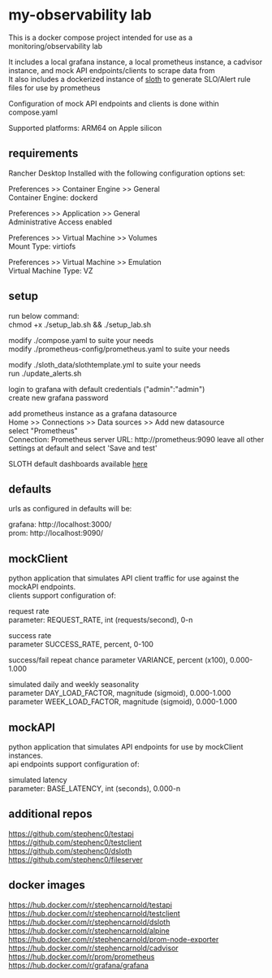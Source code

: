 # my-observability lab  
This is a docker compose project intended for use as a monitoring/observability lab  
  
It includes a local grafana instance, a local prometheus instance, a cadvisor instance, and mock API endpoints/clients to scrape data from  
It also includes a dockerized instance of [sloth](https://github.com/slok/sloth) to generate SLO/Alert rule files for use by prometheus  

Configuration of mock API endpoints and clients is done within compose.yaml  
  
Supported platforms: ARM64 on Apple silicon  

## requirements
Rancher Desktop Installed with the following configuration options set:  

Preferences >> Container Engine >> General  
Container Engine: dockerd  
  
Preferences >> Application >> General  
Administrative Access enabled  
  
Preferences >> Virtual Machine >> Volumes  
Mount Type: virtiofs  
  
Preferences >> Virtual Machine >> Emulation  
Virtual Machine Type: VZ  
  
  
## setup
run below command:  
chmod +x ./setup_lab.sh && ./setup_lab.sh 

modify ./compose.yaml to suite your needs  
modify ./prometheus-config/prometheus.yaml to suite your needs  

modify ./sloth_data/slothtemplate.yml to suite your needs  
run ./update_alerts.sh  

login to grafana with default credentials ("admin":"admin")  
create new grafana password  

add prometheus instance as a grafana datasource  
Home >> Connections >> Data sources >> Add new datasource  
select "Prometheus"  
Connection: Prometheus server URL: http://prometheus:9090
leave all other settings at default and select 'Save and test'  
  
SLOTH default dashboards available [here](https://sloth.dev/introduction/dashboards/?h=dashboards)


## defaults
urls as configured in defaults will be:  

grafana: http://localhost:3000/  
prom: http://localhost:9090/

## mockClient
python application that simulates API client traffic for use against the mockAPI endpoints.  
clients support configuration of:  

request rate  
parameter: REQUEST_RATE, int (requests/second), 0-n  
  
success rate  
parameter SUCCESS_RATE, percent, 0-100  
  
success/fail repeat chance
parameter VARIANCE, percent (x100), 0.000-1.000  
  
simulated daily and weekly seasonality  
parameter DAY_LOAD_FACTOR, magnitude (sigmoid), 0.000-1.000  
parameter WEEK_LOAD_FACTOR, magnitude (sigmoid), 0.000-1.000  

## mockAPI
python application that simulates API endpoints for use by mockClient instances.  
api endpoints support configuration of:  

simulated latency  
parameter: BASE_LATENCY, int (seconds), 0.000-n

## additional repos
https://github.com/stephenc0/testapi  
https://github.com/stephenc0/testclient  
https://github.com/stephenc0/dsloth  
https://github.com/stephenc0/fileserver  

## docker images
https://hub.docker.com/r/stephencarnold/testapi  
https://hub.docker.com/r/stephencarnold/testclient  
https://hub.docker.com/r/stephencarnold/dsloth  
https://hub.docker.com/r/stephencarnold/alpine  
https://hub.docker.com/r/stephencarnold/prom-node-exporter  
https://hub.docker.com/r/stephencarnold/cadvisor  
https://hub.docker.com/r/prom/prometheus  
https://hub.docker.com/r/grafana/grafana  

